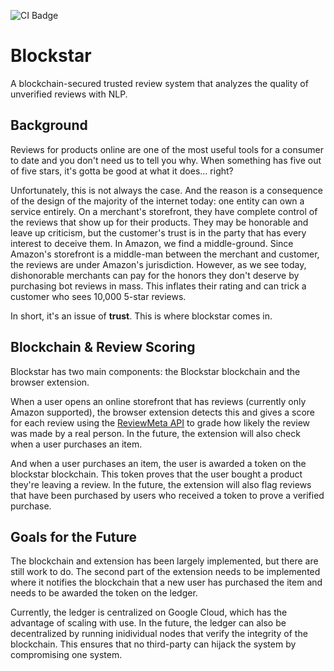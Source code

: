 ![CI Badge](https://github.com/a-vinod/blockstar/actions/workflows/c-cpp.yml/badge.svg)

# Blockstar
A blockchain-secured trusted review system that analyzes the quality of unverified reviews with NLP.

## Background

Reviews for products online are one of the most useful tools for a consumer to date and you don't need us to tell you why. When something has five out of five stars, it's gotta be good at what it does... right?

Unfortunately, this is not always the case. And the reason is a consequence of the design of the majority of the internet today: one entity can own a service entirely. On a merchant's storefront, they have complete control of the reviews that show up for their products. They may be honorable and leave up criticism, but the customer's trust is in the party that has every interest to deceive them. In Amazon, we find a middle-ground. Since Amazon's storefront is a middle-man between the merchant and customer, the reviews are under Amazon's jurisdiction. However, as we see today, dishonorable merchants can pay for the honors they don't deserve by purchasing bot reviews in mass. This inflates their rating and can trick a customer who sees 10,000 5-star reviews.

In short, it's an issue of **trust**. This is where blockstar comes in.

## Blockchain & Review Scoring

Blockstar has two main components: the Blockstar blockchain and the browser extension. 

When a user opens an online storefront that has reviews (currently only Amazon supported), the browser extension detects this and gives a score for each review using the [ReviewMeta API](https://reviewmeta.com/blog/implement-data-reviewmeta-com-api/) to grade how likely the review was made by a real person. In the future, the extension will also check when a user purchases an item.

And when a user purchases an item, the user is awarded a token on the blockstar blockchain. This token proves that the user bought a product they're leaving a review. In the future, the extension will also flag reviews that have been purchased by users who received a token to prove a verified purchase.

## Goals for the Future

The blockchain and extension has been largely implemented, but there are still work to do. The second part of the extension needs to be implemented where it notifies the blockchain that a new user has purchased the item and needs to be awarded the token on the ledger. 

Currently, the ledger is centralized on Google Cloud, which has the advantage of scaling with use. In the future, the ledger can also be decentralized by running inidividual nodes that verify the integrity of the blockchain. This ensures that no third-party can hijack the system by compromising one system.
